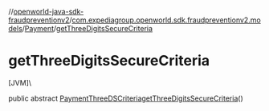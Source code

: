 //[openworld-java-sdk-fraudpreventionv2](../../../index.md)/[com.expediagroup.openworld.sdk.fraudpreventionv2.models](../index.md)/[Payment](index.md)/[getThreeDigitsSecureCriteria](get-three-digits-secure-criteria.md)

# getThreeDigitsSecureCriteria

[JVM]\

public abstract [PaymentThreeDSCriteria](../-payment-three-d-s-criteria/index.md)[getThreeDigitsSecureCriteria](get-three-digits-secure-criteria.md)()
